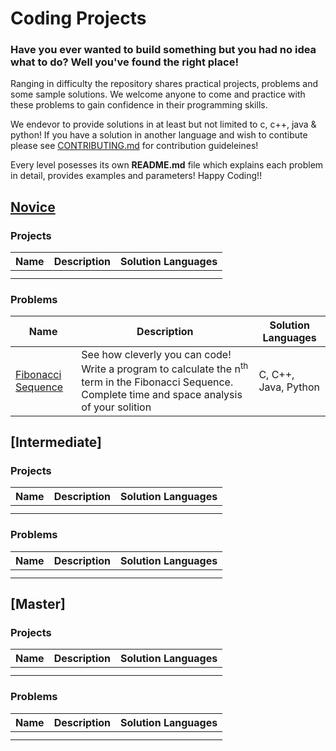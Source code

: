 # Coding Projects

### Have you ever wanted to build something but you had no idea what to do? Well you've found the right place!
Ranging in difficulty the repository shares practical projects, problems and some sample solutions. We welcome anyone to come and practice with these problems to gain confidence in their programming skills. 

We endevor to provide solutions in at least but not limited to c, c++, java & python! If you have a solution in another language and wish to contibute please see [CONTRIBUTING.md](CONTRIBUTING.md) for contribution guideleines!

Every level posesses its own **README.md** file which explains each problem in detail, provides examples and parameters! Happy Coding!! 

## [Novice](/Novice/README.md) 
### Projects 

| Name | Description | Solution Languages |
| --- | --- | --- |
|  | | |
|  | | |

### Problems

| Name | Description | Solution Languages |
| --- | --- |--- | 
| [Fibonacci Sequence](https://github.com/EvelynAdams/Coding-Projects/blob/main/Novice/README.md#fibonacci-sequence) | See how cleverly you can code! Write a program to calculate the n<sup>th</sup> term in the Fibonacci Sequence. Complete time and space analysis of your solition | C, C++, Java, Python |

## [Intermediate]
### Projects

| Name | Description | Solution Languages |
| --- | --- | --- |
|  | | |
|  | | |

### Problems 

| Name | Description | Solution Languages |
| --- | --- | --- |
|  | | |
|  | | |


## [Master]
### Projects

| Name | Description | Solution Languages |
| --- | --- | --- |
|  | | |
|  | | |

### Problems 

| Name | Description | Solution Languages |
| --- | --- | --- |
|  | | |
|  | | |
